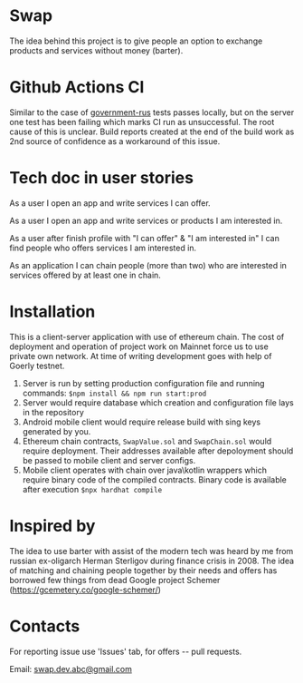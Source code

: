 # Swap
The idea behind this project is to give people an option to exchange products and services without money (barter).  

# Github Actions CI
Similar to the case of <a href="https://github.com/Gelassen/government-rus">government-rus</a> tests passes locally, but on the server one test has been failing which marks CI run as unsuccessful. The root cause of this is unclear. Build reports created at the end of the build work as 2nd source of confidence as a workaround of this issue.  

# Tech doc in user stories
As a user I open an app and write services I can offer. 

As a user I open an app and write services or products I am interested in.

As a user after finish profile with "I can offer" & "I am interested in" I can find people who offers services I am interested in. 

As an application I can chain people (more than two) who are interested in services offered by at least one in chain. 

# Installation
This is a client-server application with use of ethereum chain. The cost of deployment and operation of project work on Mainnet force us to use private own network. At time of writing development goes with help of Goerly testnet. 

1. Server is run by setting production configuration file and running commands: ```$npm install && npm run start:prod```
2. Server would require database which creation and configuration file lays in the repository
3. Android mobile client would require release build with sing keys generated by you.
4. Ethereum chain contracts, ```SwapValue.sol``` and ```SwapChain.sol``` would require deployment. Their addresses available after depoloyment should be passed to mobile client and server configs.
5. Mobile client operates with chain over java\kotlin wrappers which require binary code of the compiled contracts. Binary code is available after execution ```$npx hardhat compile```

# Inspired by
The idea to use barter with assist of the modern tech was heard by me from russian ex-oligarch Herman Sterligov during finance crisis in 2008. The idea of matching and chaining people together by their needs and offers has borrowed few things from dead Google project Schemer (https://gcemetery.co/google-schemer/) 

# Contacts
For reporting issue use 'Issues' tab, for offers -- pull requests.

Email: swap.dev.abc@gmail.com
